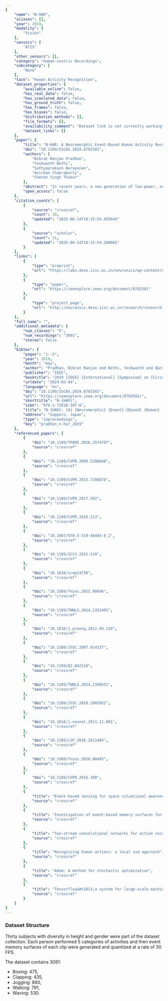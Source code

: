 ```yaml
---
{
    "name": "N-HAR",
    "aliases": [],
    "year": 2019,
    "modality": [
        "Vision"
    ],
    "sensors": [
        "ATIS"
    ],
    "other_sensors": [],
    "category": "Human-centric Recordings",
    "subcategory": [
        "None"
    ],
    "task": "Human Activity Recognition",
    "dataset_properties": {
        "available_online": false,
        "has_real_data": false,
        "has_simulated_data": false,
        "has_ground_truth": false,
        "has_frames": false,
        "has_biases": false,
        "distribution_methods": [],
        "file_formats": [],
        "availability_comment": "Dataset link is not currently working",
        "dataset_links": []
    },
    "paper": {
        "title": "N-HAR: A Neuromorphic Event-Based Human Activity Recognition System using Memory Surfaces",
        "doi": "10.1109/ISCAS.2019.8702581",
        "authors": [
            "Bibrat Ranjan Pradhan",
            "Yeshwanth Bethi",
            "Sathyaprakash Narayanan",
            "Anirban Chakraborty",
            "Chetan Singh Thakur"
        ],
        "abstract": "In recent years, a new generation of low-power, neuromorphic, event-based vision sensors has been gaining popularity for their very low latency and data sparsity. Though the conventional frame-based cameras have advanced in a lot of ways, they suffer from data redundancy and temporal latency. The bio-inspired arti\ufb01cial retinas eliminate the data redundancy by capturing only the change in illumination at each pixel and asynchronously communicating in binary spikes. In this work, we propose a system to achieve the task of human activity recognition based on the event-based camera data. We show that such tasks, which generally need high frame rate sensors for accurate predictions, can be achieved by adapting existing computer vision techniques to the spiking domain. We used event memory surfaces to make the sparse event data compatible with deep convolutional neural networks (CNNs). We leverage upon the recent advances in deep convolutional networks based video analysis and adapt such frameworks onto the neuromorphic domain. We also provide the community with a new dataset consisting of \ufb01ve categories of human activities captured in real world without any simulations. We achieved an accuracy of 94.3\\% using event memory surfaces on our activity recognition dataset.",
        "open_access": false
    },
    "citation_counts": [
        {
            "source": "crossref",
            "count": 19,
            "updated": "2025-06-14T10:15:54.455643"
        },
        {
            "source": "scholar",
            "count": 31,
            "updated": "2025-06-14T10:15:54.288065"
        }
    ],
    "links": [
        {
            "type": "preprint",
            "url": "https://labs.dese.iisc.ac.in/neuronics/wp-content/uploads/sites/16/2019/03/n-HAR-CR-Final-2.pdf"
        },
        {
            "type": "paper",
            "url": "https://ieeexplore.ieee.org/document/8702581"
        },
        {
            "type": "project_page",
            "url": "http://neuronics.dese.iisc.ac.in/research/research-highlights/n-har/"
        }
    ],
    "full_name": "",
    "additional_metadata": {
        "num_classes": "5",
        "num_recordings": "3091",
        "stereo": false
    },
    "bibtex": {
        "pages": "1--5",
        "year": 2019,
        "month": "may",
        "author": "Pradhan, Bibrat Ranjan and Bethi, Yeshwanth and Narayanan, Sathyaprakash and Chakraborty, Anirban and Thakur, Chetan Singh",
        "publisher": "IEEE",
        "booktitle": "2019 {IEEE} {International} {Symposium} on {Circuits} and {Systems} ({ISCAS})",
        "urldate": "2024-03-04",
        "language": "en",
        "doi": "10.1109/ISCAS.2019.8702581",
        "url": "https://ieeexplore.ieee.org/document/8702581/",
        "shorttitle": "N-{HAR}",
        "isbn": "978-1-72810-397-6",
        "title": "N-{HAR}: {A} {Neuromorphic} {Event}-{Based} {Human} {Activity} {Recognition} {System} using {Memory} {Surfaces}",
        "address": "Sapporo, Japan",
        "type": "inproceedings",
        "key": "pradhan_n-har_2019"
    },
    "referenced_papers": [
        {
            "doi": "10.1109/TPAMI.2016.2574707",
            "source": "crossref"
        },
        {
            "doi": "10.1109/CVPR.2009.5206848",
            "source": "crossref"
        },
        {
            "doi": "10.1109/CVPR.2015.7298878",
            "source": "crossref"
        },
        {
            "doi": "10.1109/CVPR.2017.502",
            "source": "crossref"
        },
        {
            "doi": "10.1109/CVPR.2016.213",
            "source": "crossref"
        },
        {
            "doi": "10.1007/978-3-319-46484-8_2",
            "source": "crossref"
        },
        {
            "doi": "10.1109/ICCV.2015.510",
            "source": "crossref"
        },
        {
            "doi": "10.1038/srep14730",
            "source": "crossref"
        },
        {
            "doi": "10.3389/fnins.2015.00046",
            "source": "crossref"
        },
        {
            "doi": "10.1109/TNNLS.2014.2352401",
            "source": "crossref"
        },
        {
            "doi": "10.1016/j.proeng.2012.04.128",
            "source": "crossref"
        },
        {
            "doi": "10.1109/JSSC.2007.914337",
            "source": "crossref"
        },
        {
            "doi": "10.1109/82.842110",
            "source": "crossref"
        },
        {
            "doi": "10.1109/TNNLS.2014.2308551",
            "source": "crossref"
        },
        {
            "doi": "10.1109/JSSC.2010.2085952",
            "source": "crossref"
        },
        {
            "doi": "10.1016/j.neunet.2011.11.001",
            "source": "crossref"
        },
        {
            "doi": "10.1109/LSP.2016.2611485",
            "source": "crossref"
        },
        {
            "doi": "10.3389/fnins.2016.00405",
            "source": "crossref"
        },
        {
            "doi": "10.1109/CVPR.2016.308",
            "source": "crossref"
        },
        {
            "title": "Event-based sensing for space situational awareness",
            "source": "crossref"
        },
        {
            "title": "Investigation of event-based memory surfaces for high-speed tracking, unsupervised feature extraction and object recognition",
            "source": "crossref"
        },
        {
            "title": "Two-stream convolutional networks for action recognition in videos",
            "source": "crossref"
        },
        {
            "title": "Recognizing human actions: a local svm approach",
            "source": "crossref"
        },
        {
            "title": "Adam: A method for stochastic optimization",
            "source": "crossref"
        },
        {
            "title": "Tensorflow&#x2013;a system for large-scale machine learning",
            "source": "crossref"
        }
    ]
}
---
```



### Dataset Structure 

Thirty subjects with diversity in height and gender were part of the dataset collection. Each person performed 5 categories of activities and then event memory surfaces of each clip were generated and quantized at a rate of 30 FPS. 

The dataset contains 3091: 
- Boxing: 475, 
- Clapping: 435, 
- Jogging: 860, 
- Walking: 791, 
- Waving: 530.